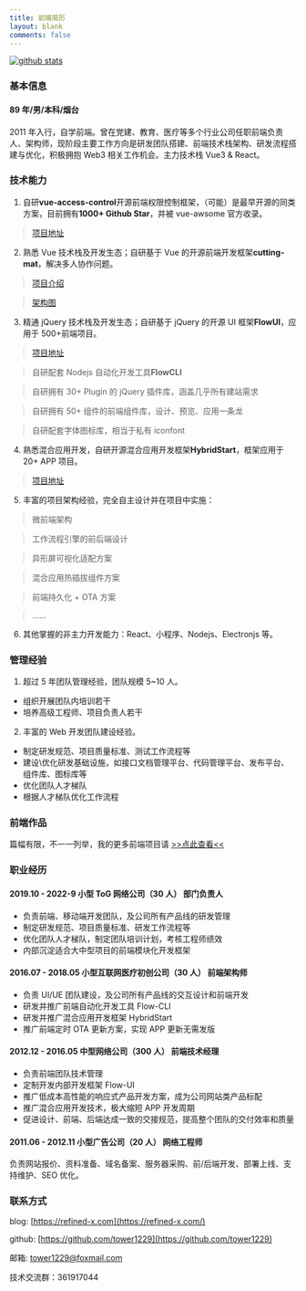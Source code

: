```yaml
---
title: 前端简历
layout: blank
comments: false
---
```


[![github stats](https://github-readme-stats.vercel.app/api?username=tower1229&count_private=true&show_icons=true&&bg_color=30,6aa4f2,cb1597&title_color=fff&text_color=fff&icon_color=fc0)](https://github.com/anuraghazra/github-readme-stats)

### [](#基本信息 "基本信息")基本信息

#### [](#89年-男-本科-烟台 "89年/男/本科/烟台")89 年/男/本科/烟台

2011 年入行，自学前端。曾在党建、教育、医疗等多个行业公司任职前端负责人、架构师，现阶段主要工作方向是研发团队搭建、前端技术栈架构、研发流程搭建与优化，积极拥抱 Web3 相关工作机会。主力技术栈 Vue3 & React。

### [](#技术能力 "技术能力")技术能力

1. 自研**vue-access-control**开源前端权限控制框架，（可能）是最早开源的同类方案，目前拥有**1000+ Github Star**，并被 vue-awsome 官方收录。

> [项目地址](https://github.com/tower1229/Vue-Access-Control)

2. 熟悉 Vue 技术栈及开发生态；自研基于 Vue 的开源前端开发框架**cutting-mat**，解决多人协作问题。

> [项目介绍](https://cutting-mat.github.io/)

> [架构图](https://cutting-mat.github.io/assets/img/CuttingMat%E6%A1%86%E6%9E%B6%E8%AE%BE%E8%AE%A1.png)

3. 精通 jQuery 技术栈及开发生态；自研基于 jQuery 的开源 UI 框架**FlowUI**，应用于 500+前端项目。

> [项目地址](https://flow-ui.github.io/)

> 自研配套 Nodejs 自动化开发工具**FlowCLI**

> 自研拥有 30+ Plugin 的 jQuery 插件库，涵盖几乎所有建站需求

> 自研拥有 50+ 组件的前端组件库，设计、预览、应用一条龙

> 自研配套字体图标库，相当于私有 iconfont

4. 熟悉混合应用开发，自研开源混合应用开发框架**HybridStart**，框架应用于 20+ APP 项目。

> [项目地址](https://github.com/tower1229/HybridStart)

5. 丰富的项目架构经验，完全自主设计并在项目中实施：

> 微前端架构

> 工作流程引擎的前后端设计

> 异形屏可视化适配方案

> 混合应用热插拔组件方案

> 前端持久化 + OTA 方案

> ……

6. 其他掌握的非主力开发能力：React、小程序、Nodejs、Electronjs 等。

### [](#管理经验 "管理经验")管理经验

1. 超过 5 年团队管理经验，团队规模 5~10 人。

- 组织开展团队内培训若干
- 培养高级工程师、项目负责人若干

2. 丰富的 Web 开发团队建设经验。

- 制定研发规范、项目质量标准、测试工作流程等
- 建设\\优化研发基础设施，如接口文档管理平台、代码管理平台、发布平台、组件库、图标库等
- 优化团队人才梯队
- 根据人才梯队优化工作流程

### [](#前端作品 "前端作品")前端作品

篇幅有限，不一一列举，我的更多前端项目请 [>>点此查看<<](https://refined-x.com/projects/)

### [](#职业经历 "职业经历")职业经历

#### [](#2019-10-2022-9-小型ToG网络公司（30人）-部门负责人 "2019.10 - 2022-9 小型ToG网络公司（30人） 前端负责人")2019.10 - 2022-9 小型 ToG 网络公司（30 人） 部门负责人

- 负责前端、移动端开发团队，及公司所有产品线的研发管理
- 制定研发规范、项目质量标准、研发工作流程等
- 优化团队人才梯队，制定团队培训计划，考核工程师绩效
- 内部沉淀适合大中型项目的前端模块化开发框架

#### [](#2016-07-2018-05-小型互联网医疗初创公司（30人）-前端架构师 "2016.07 - 2018.05 小型互联网医疗初创公司（30人） 前端架构师")2016.07 - 2018.05 小型互联网医疗初创公司（30 人） 前端架构师

- 负责 UI/UE 团队建设，及公司所有产品线的交互设计和前端开发
- 研发并推广前端自动化开发工具 Flow-CLI
- 研发并推广混合应用开发框架 HybridStart
- 推广前端定时 OTA 更新方案，实现 APP 更新无需发版

#### [](#2012-12-2016-05-中型网络公司（300人）-技术经理 "2012.12 - 2016.05 中型网络公司（300人） 前端技术经理")2012.12 - 2016.05 中型网络公司（300 人） 前端技术经理

- 负责前端团队技术管理
- 定制开发内部开发框架 Flow-UI
- 推广低成本高性能的响应式产品开发方案，成为公司网站类产品标配
- 推广混合应用开发技术，极大缩短 APP 开发周期
- 促进设计、前端、后端达成一致的交接规范，提高整个团队的交付效率和质量

#### [](#2011-06-2012-11-小型广告公司（20人）-网络工程师 "2011.06 - 2012.11 小型广告公司（20人） 网络工程师")2011.06 - 2012.11 小型广告公司（20 人） 网络工程师

负责网站报价、资料准备、域名备案、服务器采购、前/后端开发、部署上线、支持维护、SEO 优化。

### [](#联系方式 "联系方式")联系方式

blog: [https://refined-x.com](https://refined-x.com/)

github: [https://github.com/tower1229](https://github.com/tower1229)

邮箱: [tower1229@foxmail.com](mailto:tower1229@foxmail.com)

技术交流群：361917044
